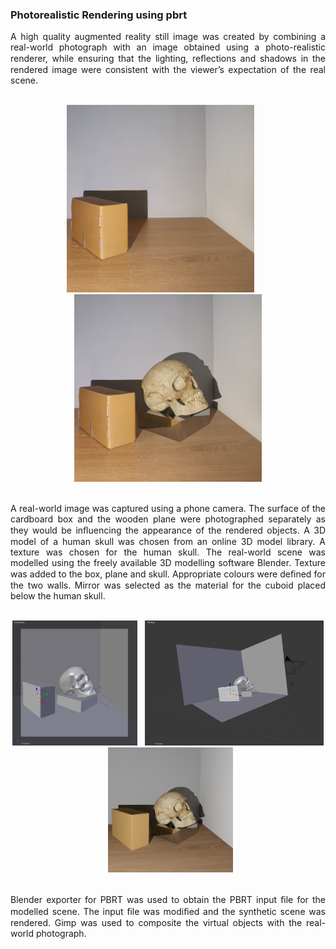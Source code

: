 ### Photorealistic Rendering using pbrt
<p align="justify">
A high quality augmented reality still image was created by combining a real-world photograph with an image obtained using a photo-realistic renderer, while ensuring that the lighting, reﬂections and shadows in the rendered image were consistent with the viewer’s expectation of the real scene.
</p>

<br>

<div align="center">
<img src="https://github.com/sukriti27/photorealistic-rendering-pbrt/blob/master/Original.jpg" width="300" height="300" /> &nbsp; &nbsp; &nbsp; <img src="https://github.com/sukriti27/photorealistic-rendering-pbrt/blob/master/Composited.jpg" width="300" height="300" />
</div>

<br>

<p align="justify">
A real-world image was captured using a phone camera. The surface of the cardboard box and the wooden plane were photographed separately as they would be inﬂuencing the appearance of the rendered objects. A 3D model of a human skull was chosen from an online 3D model library. A texture was chosen for the human skull. The real-world scene was modelled using the freely available 3D modelling software Blender. Texture was added to the box, plane and skull. Appropriate colours were deﬁned for the two walls. Mirror was selected as the material for the cuboid placed below the human skull.
</p>

<br>

<div align="center">
<img src="https://github.com/sukriti27/photorealistic-rendering-pbrt/blob/master/BlenderModelCameraView.png" width="200" height="200" /> &nbsp; <img src="https://github.com/sukriti27/photorealistic-rendering-pbrt/blob/master/BlenderModelPerspective.png" width="286" height="200" /> &nbsp; <img src="https://github.com/sukriti27/photorealistic-rendering-pbrt/blob/master/PBRTRendered.jpg" width="200" height="200" />
</div>

<br>

<p align="justify">
Blender exporter for PBRT was used to obtain the PBRT input ﬁle for the modelled scene. The input ﬁle was modiﬁed and the synthetic scene was rendered. Gimp was used to composite the virtual objects with the real-world photograph.
</p>

